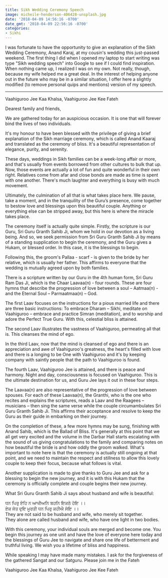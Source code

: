 ```yaml
---
title: Sikh Wedding Ceremony Speech
image: micheile-henderson-406428-unsplash.jpg
date: '2018-04-09 14:56:16 -0700'
date_gmt: '2018-04-09 22:56:16 -0700'
categories:
- Sikhi
---
```

I was fortunate to have the opportunity to give an explanation of the Sikh Wedding Ceremony, Anand Karaj, at my cousin's wedding this just-passed weekend. The first thing I did when I opened my laptop to start writing was type "Sikh wedding speech" into Google to see if I could find inspiration. When nothing came up, I realized I was on my own. Not really, though, because my wife helped me a great deal. In the interest of helping anyone out in the future who may be in a similar situation, I offer here a slightly modified (to remove personal quips and mentions) version of my speech. 

---

Vaahiguroo Jee Kaa Khalsa, Vaahiguroo Jee Kee Fateh

Dearest family and friends,

We are gathered today for an auspicious occasion. It is one that will forever bind the lives of two individuals.

It's my honour to have been blessed with the privilege of giving a brief explanation of the Sikh marriage ceremony, which is called Anand Kaaraj and translated as the ceremony of bliss. It's a beautiful representation of elegance, purity, and serenity.

These days, weddings in Sikh families can be a week-long affair or more, and that's usually from events borrowed from other cultures to bulk that up. Now, those events are actually a lot of fun and quite wonderful in their own right. Relatives come from afar and close bonds are made as time is spent with one another. There's much laughter and everything is busy with much movement.

Ultimately, the culmination of all that is what takes place here. We pause, take a moment, and in the tranquility of the Guru’s presence, come together to bestow love and blessings upon this beautiful couple. Anything or everything else can be stripped away, but this here is where the miracle takes place.

The ceremony itself is actually quite simple. Firstly, the scripture is our Guru, Sri Guru Granth Sahib Ji, whom we hold in our devotion as a living being. And so, we seek permission from Sri Guru Granth Sahib Ji by means of a standing supplication to begin the ceremony, and the Guru gives a Hukam, or blessed order. In this case, it is the blessings to begin.

Following this, the groom's Pallaa - scarf - is given to the bride by her relative, which is usually her father. This affirms to everyone that the wedding is mutually agreed upon by both families.

There is a scripture written by our Guru in the 4th human form, Sri Guru Ram Das Ji, which is the Chaar Laavaa(n) - four rounds. These are four hymns that describe the progression of love between a soul – Aatmaa(n) - and the Eternal Soul – Parmaatmaa(n) – God.

The first Laav focuses on the instructions for a pious married life and there are three basic instructions: To embrace Dharam – Sikhi, meditate on Vaahiguroo – embrace and practice Simran (meditation), and to worship and adore the Perfect True Guru. With this, celestial bliss is attained.

The second Laav illustrates the vastness of Vaahiguroo, permeating all that is. This cleanses the mind of ego.

In the third Laav, now that the mind is cleansed of ego and there is an appreciation and awe of Vaahiguroo's greatness, the heart's filled with love and there is a longing to be One with Vaahiguroo and it's by keeping company with saintly people that the path to Vaahiguroo is found.

The fourth Laav, Vaahiguroo Jee is attained, and there is peace and harmony. Night and day, consciousness is focused on Vaahiguroo. This is the ultimate destination for us, and Guru Jee lays it out in these four steps.

The Laavaa(n) are also representative of the progression of love between spouses. For each of these Laavaa(n), the Granthi, who is the one who recites and explains the scriptures, reads a Laav and the Raagees – musicians – then sing the same verse while the couple circumambulates Sri Guru Granth Sahib Ji. This affirms their acceptance and resolve to keep the Guru as their guide in embarking on their journey.

On the completion of these, a few more hymns may be sung, finishing with Anand Sahib, which is the Ballad of Bliss. It's generally at this point that we all get very excited and the volume in the Darbar Hall starts escalating with the sound of us giving congratulations to the family and comparing notes on how beautiful the bride is and how oddly the groom walked. What's important to note here is that the ceremony is actually still ongoing at that point, and we need to maintain the respect and stillness to allow this lovely couple to keep their focus, because what follows is vital.

Another supplication is made to give thanks to Guru Jee and ask for a blessing to begin the new journey, and it is with this Hukam that the ceremony is officially complete and couple begins their new journey.

What Sri Guru Granth Sahib Ji says about husband and wife is beautiful:

ਧਨ ਪਿਰੁ ਏਹਿ ਨ ਆਖੀਅਨਿ ਬਹਨਿ ਇਕਠੇ ਹੋਇ ।।  
ਏਕ ਜੋਤ ਦੁਇ ਮੂਰਤੀ ਧਨ ਪਿਰੁ ਕਹੀਐ ਸੋਇ ।।  
They are not said to be husband and wife, who merely sit together.  
They alone are called husband and wife, who have one light in two bodies.

With this ceremony, your individual souls are merged and become one. You begin this journey as one unit and have the love of everyone here today and the blessings of Guru Jee to navigate and share one life of betterment and truthful living. We wish you a lifetime of bliss and happiness.

While speaking I may have made many mistakes. I ask for the forgiveness of the gathered Sangat and our Satguru. Please join me in the Fateh

Vaahiguroo Jee Kaa Khalsa, Vaahiguroo Jee Kee Fateh
